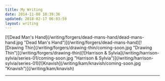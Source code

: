 ```yaml
---
title: My Writing
date: 2014-11-08 18:39:36
updated: 2018-02-17 06:03:59
layout: writing
---
```

<div class="center">[![Dead Man's Hand](/writing/forgers/dead-mans-hand/dead-mans-hand.jpg "Dead Man's Hand")](/writing/forgers/dead-mans-hand)[![Drawing Thin](/writing/forgers/drawing-thin/coming-soon.jpg "Drawing Thin")](/writing/forgers/drawing-thin)[![Harrison & Sylvia](/writing/harrison-sylvia/series-01/coming-soon.jpg "Harrison & Sylvia")](/writing/harrison-sylvia/series-01)[![Knavish](/writing/kam/knavish/coming-soon.jpg "Knavish")](/writing/kam/knavish)</div>

<hr />
<sm-writing-progress></sm-writing-progress>